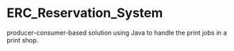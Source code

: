# ERC_Reservation_System
producer-consumer-based solution using Java to handle the print jobs in a print shop.
